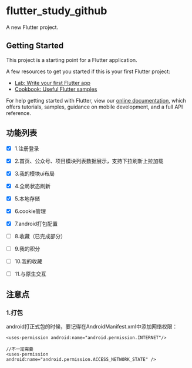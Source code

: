 # flutter_study_github

A new Flutter project.

## Getting Started

This project is a starting point for a Flutter application.

A few resources to get you started if this is your first Flutter project:

- [Lab: Write your first Flutter app](https://flutter.dev/docs/get-started/codelab)
- [Cookbook: Useful Flutter samples](https://flutter.dev/docs/cookbook)

For help getting started with Flutter, view our
[online documentation](https://flutter.dev/docs), which offers tutorials,
samples, guidance on mobile development, and a full API reference.

## 功能列表

- [x] 1.注册登录
- [x] 2.首页、公众号、项目模块列表数据展示，支持下拉刷新上拉加载
- [x] 3.我的模块ui布局
- [x] 4.全局状态刷新
- [x] 5.本地存储
- [x] 6.cookie管理
- [x] 7.android打包配置
- [ ] 8.收藏（已完成部分）
- [ ] 9.我的积分
- [ ] 10.我的收藏
- [ ] 11.与原生交互


## 注意点

### 1.打包

android打正式包的时候，要记得在AndroidManifest.xml中添加网络权限：

```
<uses-permission android:name="android.permission.INTERNET"/>

//不一定需要
<uses-permission android:name="android.permission.ACCESS_NETWORK_STATE" />

```
